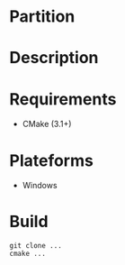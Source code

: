 # Partition

# Description

# Requirements

* CMake (3.1+)

# Plateforms

* Windows

# Build

	git clone ...
	cmake ...
	
		






